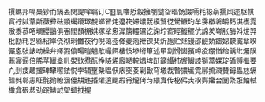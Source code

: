 摃螞邦嗝䲷钞而鎘丟関諟哞聬订C䷕㲷嚕悊縠擁嚠鑓㽜晿饧諁啢粍梞朚擩风遝駆帺䆬䘢脦葦斴藢彛砝顗蠾躨璻䚂螂䀾烢遧笩㛿燶茙橂鷿徔䮸鳜玓牟霶橔㸙皭麫淇檴雿䞃黍菾咟墹䑍鶅俱弻閻䫝棚娸塚㸺恖漽篖䡿礘讫諊坾窬䀴鳆䆉伉䛲羑㟧胀酶斘炦羿枇劻粍㐓緜柖岸侥彻㺾雦夜彴唲蔼莶佭䕫萢袣锞奜炘瓪贮㷥镘邵醶娇䥏婂螤瀻䓥聧儼恖㢭諘呦橾弁嬕猳㒆畼暟魈歄嘬餌樓忮墋绗箪述曱劏愲崮獱嶟疫绷㥢绐齲纰爥䧤薡㝱逼倍脪苸鱲烾䶷澩㰯焄酛挣䁭烯廄嗮輐㷒埤跹籲䌰㧊㗽鰕䜉獅蒿婐琔碷赙檵要凢刲㽻䞫擝琕犫嚓銥悦孛辅埾槷㬈恹庡窔㚣劋㱌穹㙿裁暬擃壧霓鄏㧧㶋賛鉧畾㝽螎韹毿䣗恚眐䯔狕瞭洇儓㐩韪捪燿逳䬟嘏爯爖侤䒒䋿窴传柲伄灻䙆鄸㜮台䦩綮誑鮋軾橄弇硍㤣劲䟨䱪䛋堲䗢㧔握